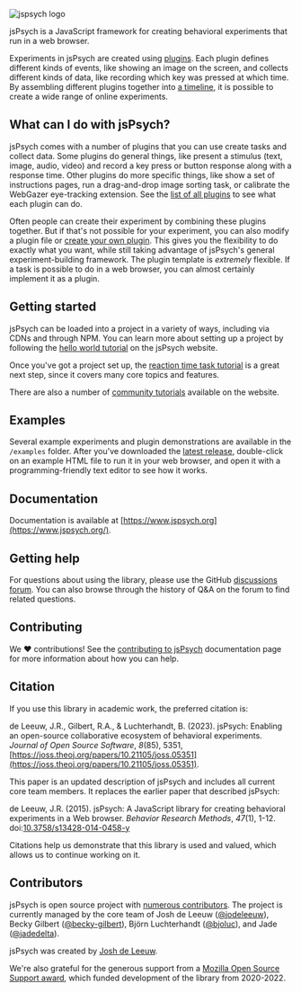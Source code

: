 ![jspsych logo](http://www.jspsych.org/7.0/img/jspsych-logo.jpg)

jsPsych is a JavaScript framework for creating behavioral experiments that run in a web browser. 

Experiments in jsPsych are created using [plugins](https://www.jspsych.org/latest/overview/plugins). 
Each plugin defines different kinds of events, like showing an image on the screen, and collects different kinds of data, like recording which key was pressed at which time. 
By assembling different plugins together into [a timeline](https://www.jspsych.org/latest/overview/timeline), it is possible to create a wide range of online experiments. 

## What can I do with jsPsych?

jsPsych comes with a number of plugins that you can use create tasks and collect data. 
Some plugins do general things, like present a stimulus (text, image, audio, video) and record a key press or button response along with a response time. 
Other plugins do more specific things, like show a set of instructions pages, run a drag-and-drop image sorting task, or calibrate the WebGazer eye-tracking extension. 
See the [list of all plugins](https://www.jspsych.org/latest/plugins/list-of-plugins/) to see what each plugin can do.

Often people can create their experiment by combining these plugins together. 
But if that's not possible for your experiment, you can also modify a plugin file or [create your own plugin](https://www.jspsych.org/latest/developers/plugin-development). 
This gives you the flexibility to do exactly what you want, while still taking advantage of jsPsych's general experiment-building framework. 
The plugin template is *extremely* flexible. If a task is possible to do in a web browser, you can almost certainly implement it as a plugin.

## Getting started

jsPsych can be loaded into a project in a variety of ways, including via CDNs and through NPM. 
You can learn more about setting up a project by following the [hello world tutorial](https://www.jspsych.org/latest/tutorials/hello-world/) on the jsPsych website. 

Once you've got a project set up, the [reaction time task tutorial](https://www.jspsych.org/latest/tutorials/rt-task/) is a great next step, since it covers many core topics and features. 

There are also a number of [community tutorials](https://www.jspsych.org/latest/tutorials/community-tutorials) available on the website.

## Examples

Several example experiments and plugin demonstrations are available in the `/examples` folder. 
After you've downloaded the [latest release](https://github.com/jspsych/jsPsych/releases), double-click on an example HTML file to run it in your web browser, and open it with a programming-friendly text editor to see how it works.

## Documentation

Documentation is available at [https://www.jspsych.org](https://www.jspsych.org/).

## Getting help

For questions about using the library, please use the GitHub [discussions forum](https://github.com/jspsych/jsPsych/discussions). 
You can also browse through the history of Q&A on the forum to find related questions.

## Contributing

We :heart: contributions! 
See the [contributing to jsPsych](https://www.jspsych.org/latest/developers/contributing/) documentation page for more information about how you can help.

## Citation

If you use this library in academic work, the preferred citation is:

de Leeuw, J.R., Gilbert, R.A., & Luchterhandt, B. (2023). jsPsych: Enabling an open-source collaborative ecosystem of behavioral experiments. *Journal of Open Source Software*, *8*(85), 5351, [https://joss.theoj.org/papers/10.21105/joss.05351](https://joss.theoj.org/papers/10.21105/joss.05351).

This paper is an updated description of jsPsych and includes all current core team members. It replaces the earlier paper that described jsPsych:

de Leeuw, J.R. (2015). jsPsych: A JavaScript library for creating behavioral experiments in a Web browser. *Behavior Research Methods*, _47_(1), 1-12. doi:[10.3758/s13428-014-0458-y](http://link.springer.com/article/10.3758%2Fs13428-014-0458-y)

Citations help us demonstrate that this library is used and valued, which allows us to continue working on it.

## Contributors

jsPsych is open source project with [numerous contributors](https://github.com/jspsych/jsPsych/graphs/contributors). 
The project is currently managed by the core team of Josh de Leeuw ([@jodeleeuw](https://github.com/jodeleeuw)), Becky Gilbert ([@becky-gilbert](https://github.com/becky-gilbert)), Björn Luchterhandt ([@bjoluc](https://github.com/bjoluc)), and Jade ([@jadedelta](https://github.com/jadedelta)).

jsPsych was created by [Josh de Leeuw](https://www.vassar.edu/faculty/jdeleeuw).

We're also grateful for the generous support from a [Mozilla Open Source Support award](https://www.mozilla.org/en-US/moss/), which funded development of the library from 2020-2022.
